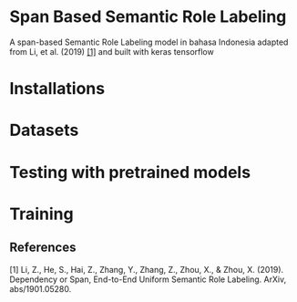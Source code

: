 # Span Based Semantic Role Labeling
A span-based Semantic Role Labeling model in bahasa Indonesia adapted from Li, et al. (2019) [[1]](#1) and built with keras tensorflow

# Installations

# Datasets


# Testing with pretrained models 

# Training

## References
<a id="1">[1]</a> 
Li, Z., He, S., Hai, Z., Zhang, Y., Zhang, Z., Zhou, X., & Zhou, X. (2019). Dependency or Span, End-to-End Uniform Semantic Role Labeling. ArXiv, abs/1901.05280.